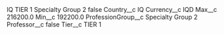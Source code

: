 <?xml version="1.0" encoding="UTF-8"?>
<CustomMetadata xmlns="http://soap.sforce.com/2006/04/metadata" xmlns:xsi="http://www.w3.org/2001/XMLSchema-instance" xmlns:xsd="http://www.w3.org/2001/XMLSchema">
    <label>IQ TIER 1 Specialty Group 2</label>
    <protected>false</protected>
    <values>
        <field>Country__c</field>
        <value xsi:type="xsd:string">IQ</value>
    </values>
    <values>
        <field>Currency__c</field>
        <value xsi:type="xsd:string">IQD</value>
    </values>
    <values>
        <field>Max__c</field>
        <value xsi:type="xsd:double">216200.0</value>
    </values>
    <values>
        <field>Min__c</field>
        <value xsi:type="xsd:double">192200.0</value>
    </values>
    <values>
        <field>ProfessionGroup__c</field>
        <value xsi:type="xsd:string">Specialty Group 2</value>
    </values>
    <values>
        <field>Professor__c</field>
        <value xsi:type="xsd:boolean">false</value>
    </values>
    <values>
        <field>Tier__c</field>
        <value xsi:type="xsd:string">TIER 1</value>
    </values>
</CustomMetadata>
